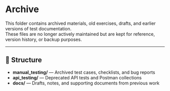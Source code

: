# Archive

This folder contains archived materials, old exercises, drafts, and earlier versions of test documentation.  
These files are no longer actively maintained but are kept for reference, version history, or backup purposes.

---

## 📂 Structure

- **manual_testing/** — Archived test cases, checklists, and bug reports  
- **api_testing/** — Deprecated API tests and Postman collections  
- **docs/** — Drafts, notes, and supporting documents from previous work
